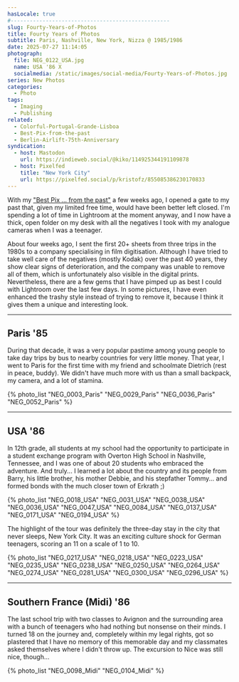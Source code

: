 ```yaml
---
hasLocale: true
#--------------------------------------------------
slug: Fourty-Years-of-Photos
title: Fourty Years of Photos
subtitle: Paris, Nashville, New York, Nizza @ 1985/1986
date: 2025-07-27 11:14:05
photograph:
  file: NEG_0122_USA.jpg
  name: USA '86 X
  socialmedia: /static/images/social-media/Fourty-Years-of-Photos.jpg
series: New Photos
categories:
  - Photo
tags:
  - Imaging
  - Publishing
related:
  - Colorful-Portugal-Grande-Lisboa
  - Best-Pix-from-the-past
  - Berlin-Airlift-75th-Anniversary
syndication:
  - host: Mastodon
    url: https://indieweb.social/@kiko/114925344191109878
  - host: Pixelfed
    title: "New York City"
    url: https://pixelfed.social/p/kristofz/855085386230170833
---
```


With my ["Best Pix ... from the past"](/post/Best-Pix-from-the-past/) a few weeks ago, I opened a gate to my past that, given my limited free time, would have been better left closed. I'm spending a lot of time in Lightroom at the moment anyway, and I now have a thick, open folder on my desk with all the negatives I took with my analogue cameras when I was a teenager.

About four weeks ago, I sent the first 20+ sheets from three trips in the 1980s to a company specialising in film digitisation. Although I have tried to take well care of the negatives (mostly Kodak) over the past 40 years, they show clear signs of deterioration, and the company was unable to remove all of them, which is unfortunately also visible in the digital prints. Nevertheless, there are a few gems that I have pimped up as best I could with Lightroom over the last few days. In some pictures, I have even enhanced the trashy style instead of trying to remove it, because I think it gives them a unique and interesting look.

<!-- more -->

---

## Paris '85

During that decade, it was a very popular pastime among young people to take day trips by bus to nearby countries for very little money. That year, I went to Paris for the first time with my friend and schoolmate Dietrich (rest in peace, buddy). We didn't have much more with us than a small backpack, my camera, and a lot of stamina.

{% photo_list
  "NEG_0003_Paris"
  "NEG_0029_Paris"
  "NEG_0036_Paris"
  "NEG_0052_Paris"
%}

---

## USA '86

In 12th grade, all students at my school had the opportunity to participate in a student exchange program with Overton High School in Nashville, Tennessee, and I was one of about 20 students who embraced the adventure. And truly... I learned a lot about the country and its people from Barry, his little brother, his mother Debbie, and his stepfather Tommy... and formed bonds with the much closer town of Erkrath ;)

{% photo_list
  "NEG_0018_USA"
  "NEG_0031_USA"
  "NEG_0038_USA"
  "NEG_0036_USA"
  "NEG_0047_USA"
  "NEG_0084_USA"
  "NEG_0137_USA"
  "NEG_0171_USA"
  "NEG_0194_USA"
%}

The highlight of the tour was definitely the three-day stay in the city that never sleeps, New York City. It was an exciting culture shock for German teenagers, scoring an 11 on a scale of 1 to 10.

{% photo_list
  "NEG_0217_USA"
  "NEG_0218_USA"
  "NEG_0223_USA"
  "NEG_0235_USA"
  "NEG_0238_USA"
  "NEG_0250_USA"
  "NEG_0264_USA"
  "NEG_0274_USA"
  "NEG_0281_USA"
  "NEG_0300_USA"
  "NEG_0296_USA"
%}

---

## Southern France (Midi) '86

The last school trip with two classes to Avignon and the surrounding area with a bunch of teenagers who had nothing but nonsense on their minds. I turned 18 on the journey and, completely within my legal rights, got so plastered that I have no memory of this memorable day and my classmates asked themselves where I didn't throw up. The excursion to Nice was still nice, though...

{% photo_list
  "NEG_0098_Midi"
  "NEG_0104_Midi"
%}
